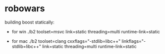 robowars
========

building boost statically:

  - for win
./b2 toolset=msvc link=static threading=multi runtime-link=static

  - for mac
./b2 toolset=clang cxxflags="-stdlib=libc++" linkflags="-stdlib=libc++" link=static threading=multi runtime-link=static
